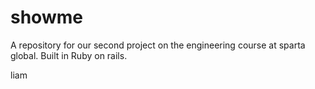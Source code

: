 # showme
A repository for our second project on the engineering course at sparta global. Built in Ruby on rails.

liam